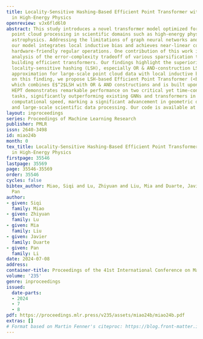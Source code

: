 ```yaml
---
title: Locality-Sensitive Hashing-Based Efficient Point Transformer with Applications
  in High-Energy Physics
openreview: vJx6fld6l0
abstract: This study introduces a novel transformer model optimized for large-scale
  point cloud processing in scientific domains such as high-energy physics (HEP) and
  astrophysics. Addressing the limitations of graph neural networks and standard transformers,
  our model integrates local inductive bias and achieves near-linear complexity with
  hardware-friendly regular operations. One contribution of this work is the quantitative
  analysis of the error-complexity tradeoff of various sparsification techniques for
  building efficient transformers. Our findings highlight the superiority of using
  locality-sensitive hashing (LSH), especially OR & AND-construction LSH, in kernel
  approximation for large-scale point cloud data with local inductive bias. Based
  on this finding, we propose LSH-based Efficient Point Transformer (<b>HEPT</b>),
  which combines E$^2$LSH with OR & AND constructions and is built upon regular computations.
  HEPT demonstrates remarkable performance on two critical yet time-consuming HEP
  tasks, significantly outperforming existing GNNs and transformers in accuracy and
  computational speed, marking a significant advancement in geometric deep learning
  and large-scale scientific data processing. Our code is available at https://github.com/Graph-COM/HEPT.
layout: inproceedings
series: Proceedings of Machine Learning Research
publisher: PMLR
issn: 2640-3498
id: miao24b
month: 0
tex_title: Locality-Sensitive Hashing-Based Efficient Point Transformer with Applications
  in High-Energy Physics
firstpage: 35546
lastpage: 35569
page: 35546-35569
order: 35546
cycles: false
bibtex_author: Miao, Siqi and Lu, Zhiyuan and Liu, Mia and Duarte, Javier and Li,
  Pan
author:
- given: Siqi
  family: Miao
- given: Zhiyuan
  family: Lu
- given: Mia
  family: Liu
- given: Javier
  family: Duarte
- given: Pan
  family: Li
date: 2024-07-08
address:
container-title: Proceedings of the 41st International Conference on Machine Learning
volume: '235'
genre: inproceedings
issued:
  date-parts:
  - 2024
  - 7
  - 8
pdf: https://proceedings.mlr.press/v235/assets/miao24b/miao24b.pdf
extras: []
# Format based on Martin Fenner's citeproc: https://blog.front-matter.io/posts/citeproc-yaml-for-bibliographies/
---
```

